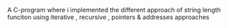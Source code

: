 A C-program where i implemented the different approach of string length funciton using iterative , recursive , pointers & addresses approaches
